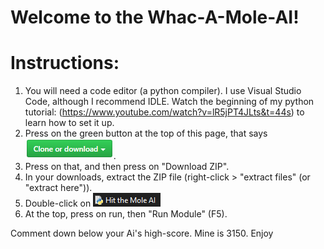 # Welcome to the Whac-A-Mole-AI!
# Instructions:
1. You will need a code editor (a python compiler). I use Visual Studio Code, although I recommend IDLE. Watch the beginning of my python tutorial: (https://www.youtube.com/watch?v=lR5jPT4JLts&t=44s) to learn how to set it up.
2. Press on the green button at the top of this page, that says ![](clone.png).
3. Press on that, and then press on "Download ZIP".
4. In your downloads, extract the ZIP file (right-click > "extract files" (or "extract here")).
5. Double-click on !["Whac A Mole Ai.py](hit.png)
6. At the top, press on run, then "Run Module" (F5).

Comment down below your Ai's high-score. Mine is 3150.
Enjoy
